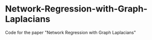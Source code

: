 # Network-Regression-with-Graph-Laplacians
Code for the paper "Network Regression with Graph Laplacians"
